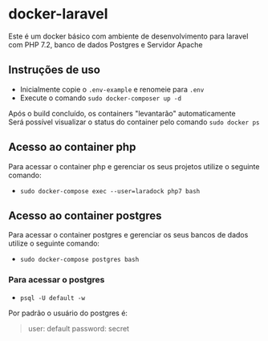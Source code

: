 # docker-laravel
Este é um docker básico com ambiente de desenvolvimento para laravel com PHP 7.2, banco de dados Postgres e Servidor Apache

## Instruções de uso
- Inicialmente copie o ```.env-example``` e renomeie para ```.env```
- Execute o comando ```sudo docker-composer up -d```

Após o build concluído, os containers "levantarão" automaticamente  
Será possível visualizar o status do container pelo comando ```sudo docker ps```

## Acesso ao container php
Para acessar o container php e gerenciar os seus projetos utilize o seguinte comando:
- ```sudo docker-compose exec --user=laradock php7 bash```

## Acesso ao container postgres
Para acessar o container postgres e gerenciar os seus bancos de dados utilize o seguinte comando:
- ```sudo docker-compose postgres bash```

### Para acessar o postgres
- ```psql -U default -w```

Por padrão o usuário do postgres é:  
> user: default
> password: secret